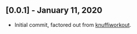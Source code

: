 ## [0.0.1] - January 11, 2020

* Initial commit, factored out from [knuffiworkout](https://github.com/Crazywater/knuffiworkout).

